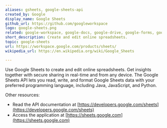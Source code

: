 ```yaml
---
aliases: gsheets, google-sheets-api
created_by: Google
display_name: Google Sheets
github_url: https://github.com/googleworkspace
logo: google-sheets.png
related: google-workspace, google-docs, google-drive, google-forms, google-slides
short_description: Create and edit online spreadsheets.
topic: google-sheets
url: https://workspace.google.com/products/sheets/
wikipedia_url: https://en.wikipedia.org/wiki/Google_Sheets

---
```

Use Google Sheets to create and edit online spreadsheets. Get insights together with secure sharing in real-time and from any device. The Google Sheets API lets you read, write, and format Google Sheets data with your preferred programming language, including Java, JavaScript, and Python.

Other resources:

- Read the API documentation at [https://developers.google.com/sheets](https://developers.google.com/sheets)
- Access the application at [https://sheets.google.com](https://sheets.google.com)
